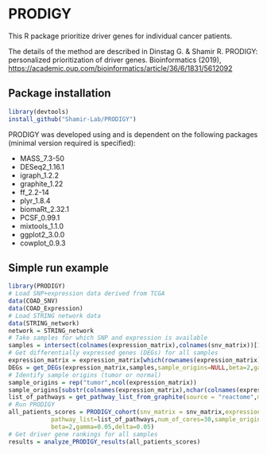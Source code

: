 
# PRODIGY
This R package prioritize driver genes for individual cancer patients.

The details of the method are described in
Dinstag G. & Shamir R. PRODIGY: personalized prioritization of driver genes. Bioinformatics (2019), 
https://academic.oup.com/bioinformatics/article/36/6/1831/5612092

## Package installation
```r
library(devtools)
install_github("Shamir-Lab/PRODIGY")
```

PRODIGY was developed using and is dependent on the following packages (minimal version required is specified):

- MASS_7.3-50
- DESeq2_1.16.1
- igraph_1.2.2
- graphite_1.22
- ff_2.2-14
- plyr_1.8.4
- biomaRt_2.32.1
- PCSF_0.99.1
- mixtools_1.1.0
- ggplot2_3.0.0
- cowplot_0.9.3

## Simple run example
```r
library(PRODIGY)
# Load SNP+expression data derived from TCGA
data(COAD_SNV)
data(COAD_Expression)
# Load STRING network data 
data(STRING_network)
network = STRING_network
# Take samples for which SNP and expression is available 
samples = intersect(colnames(expression_matrix),colnames(snv_matrix))[1:5]
# Get differentially expressed genes (DEGs) for all samples
expression_matrix = expression_matrix[which(rownames(expression_matrix) %in% unique(c(network[,1],network[,2]))),]
DEGs = get_DEGs(expression_matrix,samples,sample_origins=NULL,beta=2,gamma=0.05)
# Identify sample origins (tumor or normal)
sample_origins = rep("tumor",ncol(expression_matrix))
sample_origins[substr(colnames(expression_matrix),nchar(colnames(expression_matrix)[1])-1,nchar(colnames(expression_matrix)[1]))=="11"] = "normal"	
list_of_pathways = get_pathway_list_from_graphite(source = "reactome",minimal_number_of_nodes = 10,num_of_cores = 20)
# Run PRODIGY
all_patients_scores = PRODIGY_cohort(snv_matrix = snv_matrix,expression_matrix = expression_matrix,network=network,samples=samples,DEGs=DEGs,alpha=0.05,
 			pathway_list=list_of_pathways,num_of_cores=30,sample_origins=sample_origins,write_results = F, results_folder = "./",
 			beta=2,gamma=0.05,delta=0.05)
# Get driver gene rankings for all samples 
results = analyze_PRODIGY_results(all_patients_scores) 
```
